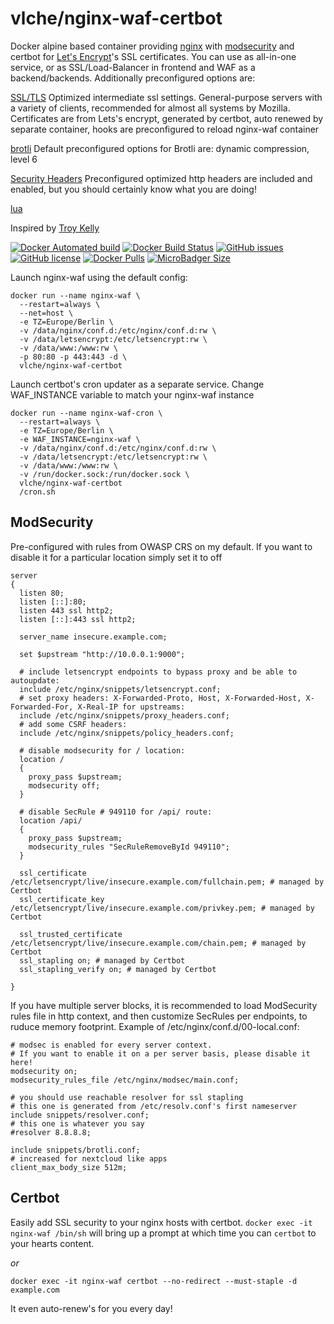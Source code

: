 # vlche/nginx-waf-certbot
Docker alpine based container providing [nginx](https://www.nginx.com) with [modsecurity](https://www.modsecurity.org) and certbot for [Let's Encrypt](https://letsencrypt.org)'s SSL certificates.
You can use  as all-in-one service, or as SSL/Load-Balancer in frontend and WAF as a backend/backends.
Additionally preconfigured options are:

[SSL/TLS](https://ssl-config.mozilla.org/) 
Optimized intermediate ssl settings. General-purpose servers with a variety of clients, recommended for almost all systems by Mozilla.
Certificates are from Lets's encrypt, generated by certbot, auto renewed by separate container, hooks are preconfigured to reload nginx-waf container

[brotli](https://github.com/google/brotli) 
Default preconfigured options for Brotli are: dynamic compression, level 6

[Security Headers](https://securityheaders.com/) 
Preconfigured optimized http headers are included and enabled, but you should certainly know what you are doing!

[lua](https://www.nginx.com/resources/wiki/modules/lua/) 

Inspired by [Troy Kelly](https://hub.docker.com/r/really/nginx-modsecurity)

[![Docker Automated build](https://img.shields.io/docker/cloud/automated/vlche/nginx-waf-certbot.svg?style=for-the-badge)](https://hub.docker.com/r/vlche/nginx-waf-certbot/) 
[![Docker Build Status](https://img.shields.io/docker/cloud/build/vlche/nginx-waf-certbot.svg?style=for-the-badge)](https://hub.docker.com/r/vlche/nginx-waf-certbot/) 
[![GitHub issues](https://img.shields.io/github/issues/vlche/docker-nginx-waf.svg?style=for-the-badge)](https://github.com/vlche/docker-nginx-waf/issues) 
[![GitHub license](https://img.shields.io/github/license/vlche/docker-nginx-waf.svg?style=for-the-badge)](https://github.com/vlche/docker-nginx-waf/blob/master/LICENSE) 
[![Docker Pulls](https://img.shields.io/docker/pulls/vlche/nginx-waf-certbot.svg?style=for-the-badge)](https://hub.docker.com/r/vlche/nginx-waf-certbot/) 
[![MicroBadger Size](https://img.shields.io/docker/image-size/vlche/nginx-waf-certbot/latest.svg?style=for-the-badge)](https://hub.docker.com/r/vlche/nginx-waf-certbot/)

Launch nginx-waf using the default config:
```
docker run --name nginx-waf \
  --restart=always \
  --net=host \
  -e TZ=Europe/Berlin \
  -v /data/nginx/conf.d:/etc/nginx/conf.d:rw \
  -v /data/letsencrypt:/etc/letsencrypt:rw \
  -v /data/www:/www:rw \
  -p 80:80 -p 443:443 -d \
  vlche/nginx-waf-certbot
```
Launch certbot's cron updater as a separate service. Change WAF_INSTANCE variable to match your nginx-waf instance
```
docker run --name nginx-waf-cron \
  --restart=always \
  -e TZ=Europe/Berlin \
  -e WAF_INSTANCE=nginx-waf \
  -v /data/nginx/conf.d:/etc/nginx/conf.d:rw \
  -v /data/letsencrypt:/etc/letsencrypt:rw \
  -v /data/www:/www:rw \
  -v /run/docker.sock:/run/docker.sock \
  vlche/nginx-waf-certbot
  /cron.sh
```

ModSecurity
-----------
Pre-configured with rules from OWASP CRS on my default.
If you want to disable it for a particular location simply set it to off
```
server
{
  listen 80;
  listen [::]:80;
  listen 443 ssl http2;
  listen [::]:443 ssl http2;

  server_name insecure.example.com;

  set $upstream "http://10.0.0.1:9000";

  # include letsencrypt endpoints to bypass proxy and be able to autoupdate:
  include /etc/nginx/snippets/letsencrypt.conf;
  # set proxy headers: X-Forwarded-Proto, Host, X-Forwarded-Host, X-Forwarded-For, X-Real-IP for upstreams:
  include /etc/nginx/snippets/proxy_headers.conf;
  # add some CSRF headers:
  include /etc/nginx/snippets/policy_headers.conf;

  # disable modsecurity for / location:
  location /
  {
    proxy_pass $upstream;
    modsecurity off;
  }

  # disable SecRule # 949110 for /api/ route:
  location /api/
  {
    proxy_pass $upstream;
    modsecurity_rules "SecRuleRemoveById 949110";
  }

  ssl_certificate /etc/letsencrypt/live/insecure.example.com/fullchain.pem; # managed by Certbot
  ssl_certificate_key /etc/letsencrypt/live/insecure.example.com/privkey.pem; # managed by Certbot

  ssl_trusted_certificate /etc/letsencrypt/live/insecure.example.com/chain.pem; # managed by Certbot
  ssl_stapling on; # managed by Certbot
  ssl_stapling_verify on; # managed by Certbot

}
```

If you have multiple server blocks, it is recommended to load ModSecurity rules file in http context, and then customize SecRules per endpoints, to ruduce memory footprint.
Example of /etc/nginx/conf.d/00-local.conf:
```
# modsec is enabled for every server context.
# If you want to enable it on a per server basis, please disable it here!
modsecurity on;
modsecurity_rules_file /etc/nginx/modsec/main.conf;

# you should use reachable resolver for ssl stapling
# this one is generated from /etc/resolv.conf's first nameserver
include snippets/resolver.conf;
# this one is whatever you say
#resolver 8.8.8.8;

include snippets/brotli.conf;
# increased for nextcloud like apps
client_max_body_size 512m;
```

Certbot
-------
Easily add SSL security to your nginx hosts with certbot.
`docker exec -it nginx-waf /bin/sh` will bring up a prompt at which time you can `certbot` to your hearts content.

_or_

`docker exec -it nginx-waf certbot --no-redirect --must-staple -d example.com`

It even auto-renew's for you every day!
